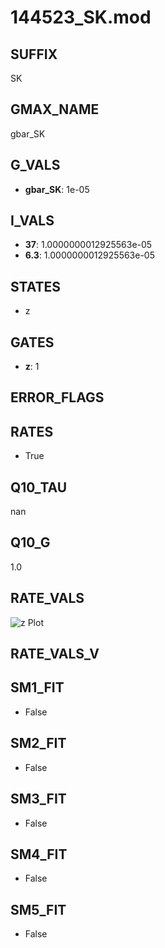 # 144523_SK.mod

## SUFFIX

SK

## GMAX_NAME

gbar_SK

## G_VALS

- **gbar_SK**: 1e-05

## I_VALS

- **37**: 1.0000000012925563e-05
- **6.3**: 1.0000000012925563e-05

## STATES

- z

## GATES

- **z**: 1

## ERROR_FLAGS


## RATES

- True

## Q10_TAU

nan

## Q10_G

1.0

## RATE_VALS

![z Plot](/Users/pbozelos/Dropbox/icg-Chai-Panos/supermodels/output_markdown_files/KCa/144523_SK.mod/images/z.png)

## RATE_VALS_V

## SM1_FIT

- False

## SM2_FIT

- False

## SM3_FIT

- False

## SM4_FIT

- False

## SM5_FIT

- False

